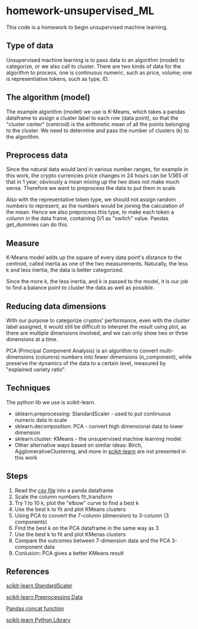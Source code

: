 # homework-unsupervised_ML

This code is a homework to begin unsupervised machine learning. 

## Type of data
Unsupervised machine learning is to pass data to an algorithm (model) to categorize, or we also call to cluster. There are two kinds of data for the algorithm to process, one is continuous numeric, such as price, volume; one is representiative tokens, such as type, ID. 

## The algorithm (model)
The example algorithm (model) we use is K-Means, which takes a pandas dataframe to assign a cluster label to each row (data point), so that the "cluster center" (centroid) is the arithmetic mean of all the points belonging to the cluster. We need to determine and pass the number of clusters (k) to the algorithm. 

## Preprocess data
Since the natural data would land in various number ranges, for example in this work, the crypto currencies price changes in 24 hours can be 1/365 of that in 1 year, obviously a mean mixing up the two does not make much sense. Therefore we want to preprocess the data to put them in scale.

Also with the representative token type, we should not assign random numbers to represent, as the numbers would be joining the calculation of the mean. Hence we also preprocess this type, to make each token a column in the data frame, containing 0/1 as "switch" value. Pandas get_dummies can do this.

## Measure
K-Means model adds up the square of every data point's distance to the centroid, called inertia as one of the two measurements. Naturally, the less k and less inertia, the data is better categorized. 

Since the more k, the less inertia, and k is passed to the model, it is our job to find a balance point to cluster the data as well as possible.

## Reducing data dimensions
With our purpose to categorize cryptos' performance, even with the cluster label assigned, it would still be difficult to interpret the result using plot, as there are multiple dimensions involved, and we can only show two or three dimensions at a time.

PCA (Principal Component Analysis) is an algorithm to convert multi-dimensions (columns) numbers into fewer dimensions (n_component), while preserve the dynamics of the data to a certain level, measured by "explained variety ratio".

## Techniques
The python lib we use is scikit-learn. 
* sklearn.preprocessing: StandardScaler - used to put continuous numeric data in scale
* sklearn.decomposition: PCA - convert high dimensional data to lower dimension
* sklearn.cluster: KMeans - the unsupervised machine learning model. 
* Other alternative ways based on similar ideas: Birch, AgglomerativeClustering, and more in [scikit-learn](https://scikit-learn.org/stable/modules/clustering.html#overview-of-clustering-methods) are not presented in this work

## Steps
1. Read the [csv file](Resources/crypto_market_data.csv) into a panda dataframe
2. Scale the column numbers fit_transform
3. Try 1 to 10 k, plot the "elbow" curve to find a best k
4. Use the best k to fit and plot KMeans clusters
5. Using PCA to convert the 7-column (dimension) to 3-column (3 components)
6. Find the best k on the PCA dataframe in the same way as 3
7. Use the best k to fit and plot KMenas clusters
8. Compare the outcomes between 7-dimension data and the PCA 3-component data
9. Conlusion: PCA gives a better KMeans result

## References

[scikit-learn StandardScaler](https://scikit-learn.org/stable/modules/generated/sklearn.preprocessing.StandardScaler.html)

[scikit-learn Preprocessing Data](https://scikit-learn.org/stable/modules/preprocessing.html#preprocessing-scaler)

[Pandas concat function](https://pandas.pydata.org/pandas-docs/stable/reference/api/pandas.concat.html)

[scikit-learn Python Library](https://scikit-learn.org)